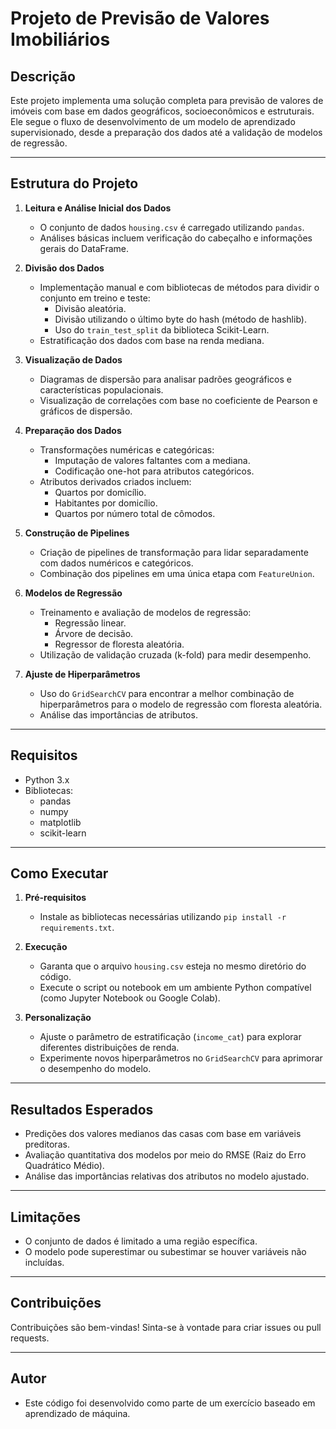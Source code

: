 # Projeto de Previsão de Valores Imobiliários

## Descrição
Este projeto implementa uma solução completa para previsão de valores de imóveis com base em dados geográficos, socioeconômicos e estruturais. Ele segue o fluxo de desenvolvimento de um modelo de aprendizado supervisionado, desde a preparação dos dados até a validação de modelos de regressão.

---

## Estrutura do Projeto
1. **Leitura e Análise Inicial dos Dados**
   - O conjunto de dados `housing.csv` é carregado utilizando `pandas`.
   - Análises básicas incluem verificação do cabeçalho e informações gerais do DataFrame.

2. **Divisão dos Dados**
   - Implementação manual e com bibliotecas de métodos para dividir o conjunto em treino e teste:
     - Divisão aleatória.
     - Divisão utilizando o último byte do hash (método de hashlib).
     - Uso do `train_test_split` da biblioteca Scikit-Learn.
   - Estratificação dos dados com base na renda mediana.

3. **Visualização de Dados**
   - Diagramas de dispersão para analisar padrões geográficos e características populacionais.
   - Visualização de correlações com base no coeficiente de Pearson e gráficos de dispersão.

4. **Preparação dos Dados**
   - Transformações numéricas e categóricas:
     - Imputação de valores faltantes com a mediana.
     - Codificação one-hot para atributos categóricos.
   - Atributos derivados criados incluem:
     - Quartos por domicílio.
     - Habitantes por domicílio.
     - Quartos por número total de cômodos.

5. **Construção de Pipelines**
   - Criação de pipelines de transformação para lidar separadamente com dados numéricos e categóricos.
   - Combinação dos pipelines em uma única etapa com `FeatureUnion`.

6. **Modelos de Regressão**
   - Treinamento e avaliação de modelos de regressão:
     - Regressão linear.
     - Árvore de decisão.
     - Regressor de floresta aleatória.
   - Utilização de validação cruzada (k-fold) para medir desempenho.

7. **Ajuste de Hiperparâmetros**
   - Uso do `GridSearchCV` para encontrar a melhor combinação de hiperparâmetros para o modelo de regressão com floresta aleatória.
   - Análise das importâncias de atributos.

---

## Requisitos
- Python 3.x
- Bibliotecas:
  - pandas
  - numpy
  - matplotlib
  - scikit-learn

---

## Como Executar
1. **Pré-requisitos**
   - Instale as bibliotecas necessárias utilizando `pip install -r requirements.txt`.

2. **Execução**
   - Garanta que o arquivo `housing.csv` esteja no mesmo diretório do código.
   - Execute o script ou notebook em um ambiente Python compatível (como Jupyter Notebook ou Google Colab).

3. **Personalização**
   - Ajuste o parâmetro de estratificação (`income_cat`) para explorar diferentes distribuições de renda.
   - Experimente novos hiperparâmetros no `GridSearchCV` para aprimorar o desempenho do modelo.

---

## Resultados Esperados
- Predições dos valores medianos das casas com base em variáveis preditoras.
- Avaliação quantitativa dos modelos por meio do RMSE (Raiz do Erro Quadrático Médio).
- Análise das importâncias relativas dos atributos no modelo ajustado.

---

## Limitações
- O conjunto de dados é limitado a uma região específica.
- O modelo pode superestimar ou subestimar se houver variáveis não incluídas.

---

## Contribuições
Contribuições são bem-vindas! Sinta-se à vontade para criar issues ou pull requests.

---

## Autor
- Este código foi desenvolvido como parte de um exercício baseado em aprendizado de máquina.
